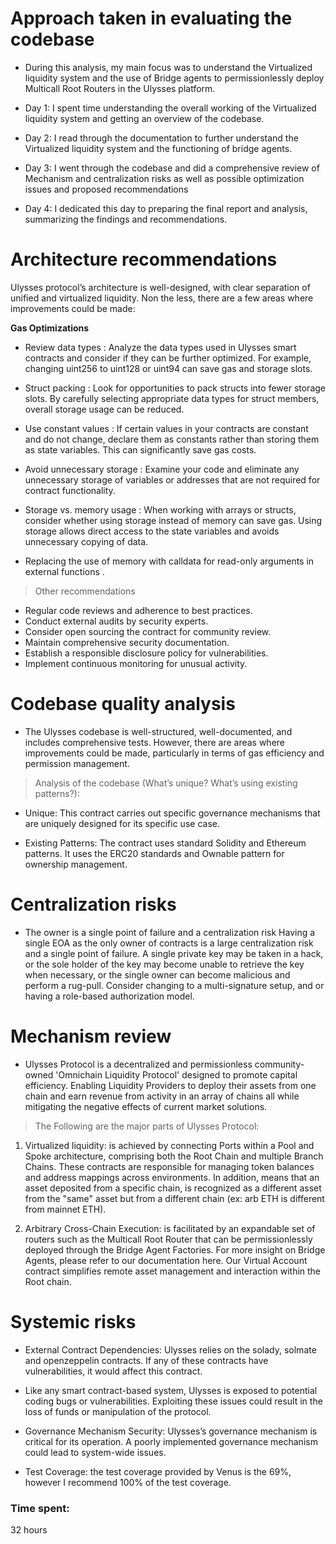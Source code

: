 # Approach taken in evaluating the codebase

- During this analysis, my main focus was to understand the Virtualized liquidity system and the use of Bridge agents to permissionlessly deploy Multicall Root Routers in the Ulysses platform.

- Day 1: I spent time understanding the overall working of the Virtualized liquidity system and getting an overview of the codebase.

- Day 2: I read through the documentation to further understand the Virtualized liquidity system and the functioning of bridge agents.

- Day 3: I went through the codebase and did a comprehensive review of Mechanism and centralization risks as well as possible optimization issues and proposed recommendations

- Day 4: I dedicated this day to preparing the final report and analysis, summarizing the findings and recommendations.



# Architecture recommendations

Ulysses protocol’s architecture is well-designed, with clear separation of unified and virtualized liquidity. Non the less, there are a few areas where improvements could be made: 

 **Gas Optimizations**

- Review data types : Analyze the data types used in Ulysses smart contracts and consider if they can be further optimized. For example, changing uint256 to uint128 or uint94 can save gas and storage slots. 
 
- Struct packing : Look for opportunities to pack structs into fewer storage slots. By carefully selecting appropriate data types for struct members, overall storage usage can be reduced. 

- Use constant values : If certain values in your contracts are constant and do not change, declare them as constants rather than storing them as state variables. This can significantly save gas costs. 

- Avoid unnecessary storage : Examine your code and eliminate any unnecessary storage of variables or addresses that are not required for contract functionality. 

- Storage vs. memory usage : When working with arrays or structs, consider whether using storage instead of memory can save gas. Using storage allows direct access to the state variables and avoids unnecessary copying of data. 

- Replacing the use of memory with calldata for read-only arguments in external functions .

> Other recommendations

- Regular code reviews and adherence to best practices. 
- Conduct external audits by security experts. 
- Consider open sourcing the contract for community review. 
- Maintain comprehensive security documentation. 
- Establish a responsible disclosure policy for vulnerabilities. 
- Implement continuous monitoring for unusual activity.


# Codebase quality analysis


- The Ulysses codebase is well-structured, well-documented, and includes comprehensive tests. However, there are areas where improvements could be made, particularly in terms of gas efficiency and permission management.


> Analysis of the codebase (What’s unique? What’s using existing patterns?): 

- Unique: This contract carries out specific governance mechanisms that are uniquely designed for its specific use case. 

- Existing Patterns: The contract uses standard Solidity and Ethereum patterns. It uses the ERC20 standards and Ownable pattern for ownership management.

# Centralization risks

- The owner is a single point of failure and a centralization risk Having a single EOA as the only owner of contracts is a large centralization risk and a single point of failure. A single private key may be taken in a hack, or the sole holder of the key may become unable to retrieve the key when necessary, or the single owner can become malicious and perform a rug-pull. Consider changing to a multi-signature setup, and or having a role-based authorization model.

# Mechanism review

- Ulysses Protocol is a decentralized and permissionless community-owned 'Omnichain Liquidity Protocol' designed to promote capital efficiency. Enabling Liquidity Providers to deploy their assets from one chain and earn revenue from activity in an array of chains all while mitigating the negative effects of current market solutions. 

> The Following are the major parts of Ulysses Protocol: 

1. Virtualized liquidity: is achieved by connecting Ports within a Pool and Spoke architecture, comprising both the Root Chain and multiple Branch Chains. These contracts are responsible for managing token balances and address mappings across environments. In addition, means that an asset deposited from a specific chain, is recognized as a different asset from the "same" asset but from a different chain (ex: arb ETH is different from mainnet ETH).

2. Arbitrary Cross-Chain Execution: is facilitated by an expandable set of routers such as the Multicall Root Router that can be permissionlessly deployed through the Bridge Agent Factories. For more insight on Bridge Agents, please refer to our documentation here. Our Virtual Account contract simplifies remote asset management and interaction within the Root chain.  


# Systemic risks


- External Contract Dependencies: Ulysses relies on the solady, solmate and openzeppelin contracts. If any of these contracts have vulnerabilities, it would affect this contract. 


- Like any smart contract-based system, Ulysses is exposed to potential coding bugs or vulnerabilities. Exploiting these issues could result in the loss of funds or manipulation of the protocol. 

- Governance Mechanism Security: Ulysses’s governance mechanism is critical for its operation. A poorly implemented governance mechanism could lead to system-wide issues.

- Test Coverage: the test coverage provided by Venus is the 69%, however I recommend 100% of the test coverage.

### Time spent:
32 hours